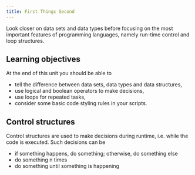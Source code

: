 ```yaml
---
title: First Things Second
---
```


Look closer on data sets and data types before focusing on the most important features of programming languages, namely run-time control and loop structures.

<!--more-->

## Learning objectives
At the end of this unit you should be able to
* tell the difference between data sets, data types and data structures,
* use logical and boolean operators to make decisions,
* use loops for repeated tasks,
* consider some basic code styling rules in your scripts.

## Control structures
Control structures are used to make decisions during runtime, i.e. while the code is executed. Such decisions can be 
* if something happens, do something; otherwise, do something else
* do something n times
* do something until something is happening

